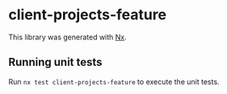 # client-projects-feature

This library was generated with [Nx](https://nx.dev).

## Running unit tests

Run `nx test client-projects-feature` to execute the unit tests.
